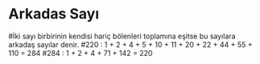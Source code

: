 # Arkadas Sayı
#İki sayı birbirinin kendisi hariç bölenleri toplamına eşitse bu sayılara arkadaş sayılar denir. 
#220 : 1 + 2 + 4 + 5 + 10 + 11 + 20 + 22 + 44 + 55 + 110 = 284 
#284 : 1 + 2 + 4 + 71 + 142 = 220
